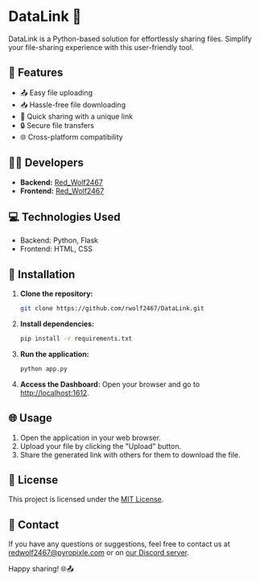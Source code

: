 # DataLink 📂 

DataLink is a Python-based solution for effortlessly sharing files. Simplify your file-sharing experience with this user-friendly tool.

## 🚀 Features

- 📤 Easy file uploading
- 📥 Hassle-free file downloading
- 🔄 Quick sharing with a unique link
- 🔒 Secure file transfers
- 🌐 Cross-platform compatibility

## 🧑‍💻 Developers

- **Backend:** [Red_Wolf2467](https://github.com/rwolf2467)
- **Frontend:** [Red_Wolf2467](https://github.com/rwolf2467)

## 💻 Technologies Used

- Backend: Python, Flask
- Frontend: HTML, CSS

## 📝 Installation

1. **Clone the repository:**
   ```bash
   git clone https://github.com/rwolf2467/DataLink.git
   ```
2. **Install dependencies:**
   ```bash
   pip install -r requirements.txt
   ```
3. **Run the application:**
   ```bash
   python app.py
   ```
4. **Access the Dashboard:**
   Open your browser and go to [http://localhost:1612](http://localhost:1615).

## 🌐 Usage

1. Open the application in your web browser.
2. Upload your file by clicking the "Upload" button.
3. Share the generated link with others for them to download the file.

## 📄 License

This project is licensed under the [MIT License](LICENSE).

## 📧 Contact

If you have any questions or suggestions, feel free to contact us at [redwolf2467@pyropixle.com](mailto:redwolf2467@pyropixle.com) or on [our Discord server](https://link.pyropixle.com/discord).

Happy sharing! 🌐📤
